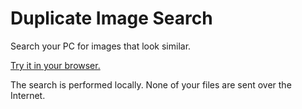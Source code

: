 # Duplicate Image Search
Search your PC for images that look similar.

[Try it in your browser.](https://joetache4.github.io/Duplicate-Image-Search/)

The search is performed locally. None of your files are sent over the Internet.
